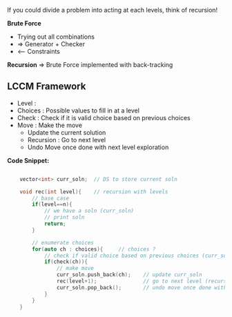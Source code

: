 If you could divide a problem into acting at each levels, think of recursion!

**Brute Force** 
-  Trying out all combinations 
- => Generator + Checker 
- <-- Constraints

<!-- => Trying out all combinations => Generator + Checker <-- Constraints -->

**Recursion** => Brute Force implemented with back-tracking

## LCCM Framework

- Level     : 
- Choices   : Possible values to fill in at a level
- Check     : Check if it is valid choice based on previous choices
- Move      : Make the move
    - Update the current solution
    - Recursion : Go to next level
    - Undo Move once done with next level exploration


**Code Snippet:**
```cpp

    vector<int> curr_soln;  // DS to store current soln

    void rec(int level){    // recursion with levels
        // base case
        if(level==n){
            // we have a soln (curr_soln)
            // print soln
            return;
        }

        // enumerate choices
        for(auto ch : choices){     // choices ?
            // check if valid choice based on previous choices (curr_soln)
            if(check(ch)){
                // make move
                curr_soln.push_back(ch);    // update curr_soln
                rec(level+1);               // go to next level (recursion)
                curr_soln.pop_back();       // undo move once done with next level exploration
            }
        }
    }

```


